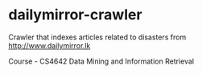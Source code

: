 # dailymirror-crawler

Crawler that indexes articles related to disasters from http://www.dailymirror.lk

Course - CS4642 Data Mining and Information Retrieval